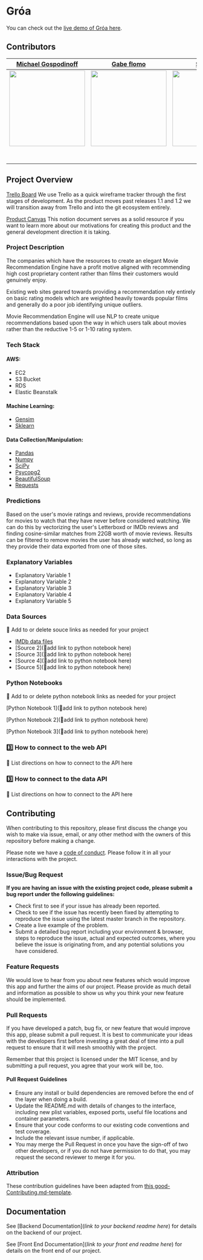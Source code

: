 # Gróa

You can check out the [live demo of Gróa here](http://www.groa.us/).

## Contributors

|                                       [Michael Gospodinoff](https://github.com/cmgospod)                                        |                                       [Gabe flomo](https://github.com/gabe-flomo)                                        |                                       [Student 3](https://github.com/)                                        |                                       [Coop Williams](https://github.com/coopwilliams)                                        |                                       [Eric Smith](https://github.com/moviedatascience)                                        |
| :-----------------------------------------------------------------------------------------------------------: | :-----------------------------------------------------------------------------------------------------------: | :-----------------------------------------------------------------------------------------------------------: | :-----------------------------------------------------------------------------------------------------------: | :-----------------------------------------------------------------------------------------------------------: |
|                      [<img src="https://avatars1.githubusercontent.com/u/53590416?s=400&u=1ddb3c7742a0c79a8d108b2aeff7680e32faa29e&v=4" width = "200" />](https://github.com/cmgospod)                       |                      [<img src="https://avatars0.githubusercontent.com/u/44428182?s=460&v=4" width = "200" />](https://github.com/gabe-flomo)                       |                      [<img src="https://www.dalesjewelers.com/wp-content/uploads/2018/10/placeholder-silhouette-male.png" width = "200" />](https://github.com/)                       |                      [<img src="https://avatars2.githubusercontent.com/u/6357375?s=460&v=4" width = "200" />](https://github.com/)                       |                      [<img src="https://ca.slack-edge.com/T4JUEB3ME-ULYDF6SMC-gee06200f773-512" width = "200" />](https://www.imdb.com/title/tt0047522/videoplayer/vi375194649)                       |
|                 [<img src="https://github.com/favicon.ico" width="15"> ](https://github.com/cmgospod)                 |            [<img src="https://github.com/favicon.ico" width="15"> ](https://github.com/gabe-flomo)             |           [<img src="https://github.com/favicon.ico" width="15"> ](https://github.com/Mister-Corn)            |          [<img src="https://github.com/favicon.ico" width="15"> ](https://github.com/coopwilliams)           |            [<img src="https://github.com/favicon.ico" width="15"> ](https://github.com/moviedatascience)             |
| [ <img src="https://static.licdn.com/sc/h/al2o9zrvru7aqj8e1x2rzsrca" width="15"> ](https://www.linkedin.com/in/michael-gospodinoff-00908216a/) | [ <img src="https://static.licdn.com/sc/h/al2o9zrvru7aqj8e1x2rzsrca" width="15"> ](https://www.linkedin.com/) | [ <img src="https://static.licdn.com/sc/h/al2o9zrvru7aqj8e1x2rzsrca" width="15"> ](https://www.linkedin.com/) | [ <img src="https://static.licdn.com/sc/h/al2o9zrvru7aqj8e1x2rzsrca" width="15"> ](https://www.linkedin.com/in/cooper-williams-308b2a60/) | [ <img src="https://static.licdn.com/sc/h/al2o9zrvru7aqj8e1x2rzsrca" width="15"> ](https://www.linkedin.com/in/ericdavidsmith91/) |


## Project Overview


 [Trello Board](https://trello.com/b/ZyU1nW83/labs19-movierecommender)
We use Trello as a quick wireframe tracker through the first stages of development. As the product moves past releases 1.1 and 1.2 we will transition away from Trello and into the git ecosystem entirely. 

 [Product Canvas](https://www.notion.so/b593b3d6c6ca41b5a32871e10e4ac3b7?v=bfe15a25eab44b15bfdc04fd1763cc2e)
This notion document serves as a solid resource if you want to learn more about our motivations for creating this product and the general development direction it is taking.

### Project Description

The companies which have the resources to create an elegant Movie Recommendation Engine have a profit motive aligned with recommending high cost proprietary content rather than films their customers would genuinely enjoy.

Existing web sites geared towards providing a recommendation rely entirely on basic rating models which are weighted heavily towards popular films and generally do a poor job identifying unique outliers.

Movie Recommendation Engine will use NLP to create unique recommendations based upon the way in which users talk about movies rather than the reductive 1-5 or 1-10 rating system.


### Tech Stack

#### AWS:

- EC2
- S3 Bucket
- RDS
- Elastic Beanstalk

#### Machine Learning:

- [Gensim](https://radimrehurek.com/gensim/)
- [Sklearn](https://scikit-learn.org/stable/index.html)

#### Data Collection/Manipulation:

- [Pandas](https://pypi.org/project/pandas/)
- [Numpy](https://numpy.org/)
- [SciPy](https://www.scipy.org)
- [Psycopg2](https://pypi.org/project/psycopg2)
- [BeautifulSoup](https://pypi.org/project/beautifulsoup4/)
- [Requests](https://2.python-requests.org/en/master/)

### Predictions

Based on the user's movie ratings and reviews, provide recommendations for movies to watch that they have never before considered watching. We can do this by vectorizing the user's Letterboxd or IMDb reviews and finding cosine-similar matches from 22GB worth of movie reviews. Results can be filtered to remove movies the user has already watched, so long as they provide their data exported from one of those sites.

###  Explanatory Variables

-   Explanatory Variable 1
-   Explanatory Variable 2
-   Explanatory Variable 3
-   Explanatory Variable 4
-   Explanatory Variable 5

### Data Sources
🚫  Add to or delete souce links as needed for your project


-   [IMDb data files](https://datasets.imdbws.com/)
-   [Source 2](🚫add link to python notebook here)
-   [Source 3](🚫add link to python notebook here)
-   [Source 4](🚫add link to python notebook here)
-   [Source 5](🚫add link to python notebook here)

### Python Notebooks

🚫  Add to or delete python notebook links as needed for your project

[Python Notebook 1](🚫add link to python notebook here)

[Python Notebook 2](🚫add link to python notebook here)

[Python Notebook 3](🚫add link to python notebook here)

### 3️⃣ How to connect to the web API

🚫 List directions on how to connect to the API here

### 3️⃣ How to connect to the data API

🚫 List directions on how to connect to the API here

## Contributing

When contributing to this repository, please first discuss the change you wish to make via issue, email, or any other method with the owners of this repository before making a change.

Please note we have a [code of conduct](./code_of_conduct.md.md). Please follow it in all your interactions with the project.

### Issue/Bug Request

 **If you are having an issue with the existing project code, please submit a bug report under the following guidelines:**
 - Check first to see if your issue has already been reported.
 - Check to see if the issue has recently been fixed by attempting to reproduce the issue using the latest master branch in the repository.
 - Create a live example of the problem.
 - Submit a detailed bug report including your environment & browser, steps to reproduce the issue, actual and expected outcomes,  where you believe the issue is originating from, and any potential solutions you have considered.

### Feature Requests

We would love to hear from you about new features which would improve this app and further the aims of our project. Please provide as much detail and information as possible to show us why you think your new feature should be implemented.

### Pull Requests

If you have developed a patch, bug fix, or new feature that would improve this app, please submit a pull request. It is best to communicate your ideas with the developers first before investing a great deal of time into a pull request to ensure that it will mesh smoothly with the project.

Remember that this project is licensed under the MIT license, and by submitting a pull request, you agree that your work will be, too.

#### Pull Request Guidelines

- Ensure any install or build dependencies are removed before the end of the layer when doing a build.
- Update the README.md with details of changes to the interface, including new plist variables, exposed ports, useful file locations and container parameters.
- Ensure that your code conforms to our existing code conventions and test coverage.
- Include the relevant issue number, if applicable.
- You may merge the Pull Request in once you have the sign-off of two other developers, or if you do not have permission to do that, you may request the second reviewer to merge it for you.

### Attribution

These contribution guidelines have been adapted from [this good-Contributing.md-template](https://gist.github.com/PurpleBooth/b24679402957c63ec426).

## Documentation

See [Backend Documentation](_link to your backend readme here_) for details on the backend of our project.

See [Front End Documentation](_link to your front end readme here_) for details on the front end of our project.
